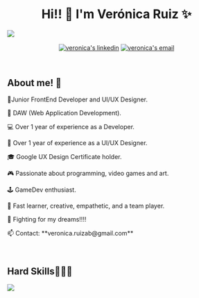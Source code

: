 <h1 align="center">Hi!! 👋  I'm Verónica Ruiz ✨ </h1>

<img src="https://img.itch.zone/aW1nLzEzNTE5NjE4LmdpZg==/original/5cQ0oZ.gif">

<p align="center">
<a href="https://linkedin.com/in/veronicaruizab" target="blank"><img align="center" src="https://img.shields.io/badge/LinkedIn-0077B5?style=for-the-badge&logo=linkedin&logoColor=white" alt="veronica's linkedin"/></a>
<a href = "mailto:veronica.ruizab@gmail.com" target="blank"><img align="center" src="https://img.shields.io/badge/Gmail-D14836?style=for-the-badge&logo=gmail&logoColor=white" alt="veronica's email"  /></a>
</p>
  
<br>

<h2>About me! 🐲</h2>

<p align="left">
🌳Junior FrontEnd Developer and UI/UX Designer.
</p>

<p align="left">
🌱 DAW (Web Application Development).
</p>

<p align="left">
💻 Over 1 year of experience as a Developer.
</p>

<p align="left">
🎨 Over 1 year of experience as a UI/UX Designer.
</p>

<p align="left">
🎓 Google UX Design Certificate holder.
</p>

<p align="left">
🎮 Passionate about programming, video games and art.
</p>

<p align="left">
🕹️ GameDev enthusiast.
</p>

<p align="left">
🚀 Fast learner, creative, empathetic, and a team player.
</p>

<p align="left">
🌈 Fighting for my dreams!!!!
</p>

<p align="left">
📫 Contact: **veronica.ruizab@gmail.com**
</p>
  
<br>

<h2 >Hard Skills👨🏻‍💻</h2>
<!--tech stack icons-->
<p align="left">
  <a href="https://skillicons.dev">
    <img src="https://skillicons.dev/icons?i=html,css,js,react,nextjs,angular,nodejs,net,java,git,github,postman,vscode,mysql,figma,ai,ps&perline=9" />
  </a>
</p>
